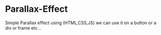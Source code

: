 # Parallax-Effect
Simple Parallax effect using (HTML,CSS,JS) we can use it on a button or a div or frame etc...
